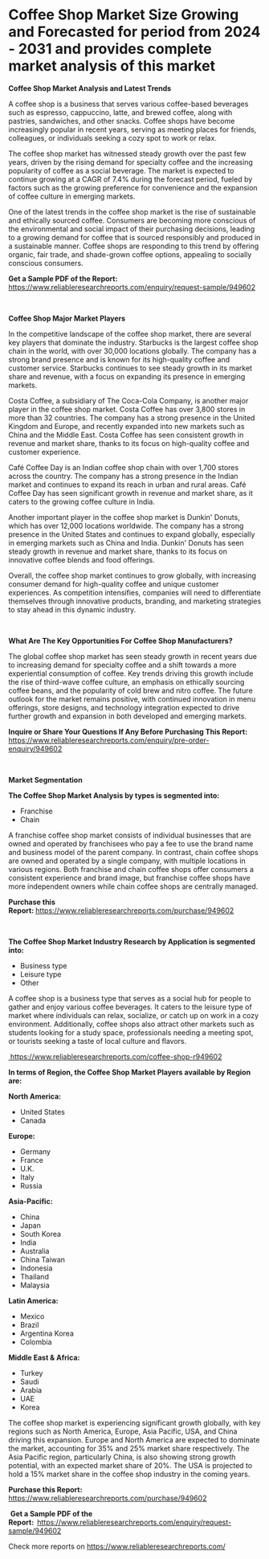<p><h1>Coffee Shop Market Size Growing and Forecasted for period from 2024 - 2031 and provides complete market analysis of this market</h1></p><p><strong>Coffee Shop Market Analysis and Latest Trends</strong></p>
<p><p>A coffee shop is a business that serves various coffee-based beverages such as espresso, cappuccino, latte, and brewed coffee, along with pastries, sandwiches, and other snacks. Coffee shops have become increasingly popular in recent years, serving as meeting places for friends, colleagues, or individuals seeking a cozy spot to work or relax.</p><p>The coffee shop market has witnessed steady growth over the past few years, driven by the rising demand for specialty coffee and the increasing popularity of coffee as a social beverage. The market is expected to continue growing at a CAGR of 7.4% during the forecast period, fueled by factors such as the growing preference for convenience and the expansion of coffee culture in emerging markets.</p><p>One of the latest trends in the coffee shop market is the rise of sustainable and ethically sourced coffee. Consumers are becoming more conscious of the environmental and social impact of their purchasing decisions, leading to a growing demand for coffee that is sourced responsibly and produced in a sustainable manner. Coffee shops are responding to this trend by offering organic, fair trade, and shade-grown coffee options, appealing to socially conscious consumers.</p></p>
<p><strong>Get a Sample PDF of the Report:&nbsp;</strong> <a href="https://www.reliableresearchreports.com/enquiry/request-sample/949602">https://www.reliableresearchreports.com/enquiry/request-sample/949602</a></p>
<p>&nbsp;</p>
<p><strong>Coffee Shop Major Market Players</strong></p>
<p><p>In the competitive landscape of the coffee shop market, there are several key players that dominate the industry. Starbucks is the largest coffee shop chain in the world, with over 30,000 locations globally. The company has a strong brand presence and is known for its high-quality coffee and customer service. Starbucks continues to see steady growth in its market share and revenue, with a focus on expanding its presence in emerging markets.</p><p>Costa Coffee, a subsidiary of The Coca-Cola Company, is another major player in the coffee shop market. Costa Coffee has over 3,800 stores in more than 32 countries. The company has a strong presence in the United Kingdom and Europe, and recently expanded into new markets such as China and the Middle East. Costa Coffee has seen consistent growth in revenue and market share, thanks to its focus on high-quality coffee and customer experience.</p><p>Café Coffee Day is an Indian coffee shop chain with over 1,700 stores across the country. The company has a strong presence in the Indian market and continues to expand its reach in urban and rural areas. Café Coffee Day has seen significant growth in revenue and market share, as it caters to the growing coffee culture in India.</p><p>Another important player in the coffee shop market is Dunkin' Donuts, which has over 12,000 locations worldwide. The company has a strong presence in the United States and continues to expand globally, especially in emerging markets such as China and India. Dunkin' Donuts has seen steady growth in revenue and market share, thanks to its focus on innovative coffee blends and food offerings.</p><p>Overall, the coffee shop market continues to grow globally, with increasing consumer demand for high-quality coffee and unique customer experiences. As competition intensifies, companies will need to differentiate themselves through innovative products, branding, and marketing strategies to stay ahead in this dynamic industry.</p></p>
<p>&nbsp;</p>
<p><strong>What Are The Key Opportunities For Coffee Shop Manufacturers?</strong></p>
<p><p>The global coffee shop market has seen steady growth in recent years due to increasing demand for specialty coffee and a shift towards a more experiential consumption of coffee. Key trends driving this growth include the rise of third-wave coffee culture, an emphasis on ethically sourcing coffee beans, and the popularity of cold brew and nitro coffee. The future outlook for the market remains positive, with continued innovation in menu offerings, store designs, and technology integration expected to drive further growth and expansion in both developed and emerging markets.</p></p>
<p><strong>Inquire or Share Your Questions If Any Before Purchasing This Report:</strong> <a href="https://www.reliableresearchreports.com/enquiry/pre-order-enquiry/949602">https://www.reliableresearchreports.com/enquiry/pre-order-enquiry/949602</a></p>
<p>&nbsp;</p>
<p><strong>Market Segmentation</strong></p>
<p><strong>The Coffee Shop Market Analysis by types is segmented into:</strong></p>
<p><ul><li>Franchise</li><li>Chain</li></ul></p>
<p><p>A franchise coffee shop market consists of individual businesses that are owned and operated by franchisees who pay a fee to use the brand name and business model of the parent company. In contrast, chain coffee shops are owned and operated by a single company, with multiple locations in various regions. Both franchise and chain coffee shops offer consumers a consistent experience and brand image, but franchise coffee shops have more independent owners while chain coffee shops are centrally managed.</p></p>
<p><strong>Purchase this Report:&nbsp;</strong><a href="https://www.reliableresearchreports.com/purchase/949602">https://www.reliableresearchreports.com/purchase/949602</a></p>
<p>&nbsp;</p>
<p><strong>The Coffee Shop Market Industry Research by Application is segmented into:</strong></p>
<p><ul><li>Business type</li><li>Leisure type</li><li>Other</li></ul></p>
<p><p>A coffee shop is a business type that serves as a social hub for people to gather and enjoy various coffee beverages. It caters to the leisure type of market where individuals can relax, socialize, or catch up on work in a cozy environment. Additionally, coffee shops also attract other markets such as students looking for a study space, professionals needing a meeting spot, or tourists seeking a taste of local culture and flavors.</p></p>
<p><a href="https://www.reliableresearchreports.com/coffee-shop-r949602">&nbsp;https://www.reliableresearchreports.com/coffee-shop-r949602</a></p>
<p><strong>In terms of Region, the Coffee Shop Market Players available by Region are:</strong></p>
<p>
    <p> <strong> North America: </strong>
        <ul>
            <li>United States</li>
            <li>Canada</li>
        </ul>
        </p> 
    <p> <strong> Europe: </strong>
        <ul>
            <li>Germany</li>
            <li>France</li>
            <li>U.K.</li>
            <li>Italy</li>
            <li>Russia</li>
        </ul>
        </p> 
    <p> <strong> Asia-Pacific: </strong>
        <ul>
            <li>China</li>
            <li>Japan</li>
            <li>South Korea</li>
            <li>India</li>
            <li>Australia</li>
            <li>China Taiwan</li>
            <li>Indonesia</li>
            <li>Thailand</li>
            <li>Malaysia</li>
        </ul>
        </p> 
    <p> <strong> Latin America: </strong>
        <ul>
            <li>Mexico</li>
            <li>Brazil</li>
            <li>Argentina Korea</li>
            <li>Colombia</li>
        </ul>
        </p> 
    <p> <strong> Middle East & Africa: </strong>
        <ul>
            <li>Turkey</li>
            <li>Saudi</li>
            <li>Arabia</li>
            <li>UAE</li>
            <li>Korea</li>
        </ul>
    </p>
    </p>
<p><p>The coffee shop market is experiencing significant growth globally, with key regions such as North America, Europe, Asia Pacific, USA, and China driving this expansion. Europe and North America are expected to dominate the market, accounting for 35% and 25% market share respectively. The Asia Pacific region, particularly China, is also showing strong growth potential, with an expected market share of 20%. The USA is projected to hold a 15% market share in the coffee shop industry in the coming years.</p></p>
<p><strong>Purchase this Report: </strong><a href="https://www.reliableresearchreports.com/purchase/949602">https://www.reliableresearchreports.com/purchase/949602</a></p>
<p>&nbsp;<strong>Get a Sample PDF of the Report:&nbsp;&nbsp;</strong><a href="https://www.reliableresearchreports.com/enquiry/request-sample/949602">https://www.reliableresearchreports.com/enquiry/request-sample/949602</a></p>
<p><strong></strong></p>
<p>Check more reports on <a href="https://www.reliableresearchreports.com/">https://www.reliableresearchreports.com/</a></p>